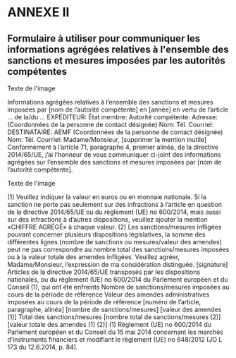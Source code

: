 # ANNEXE II

## Formulaire à utiliser pour communiquer les informations agrégées relatives à l'ensemble des sanctions et mesures imposées par les autorités compétentes



Texte de l'image

Informations agrégées relatives à l’ensemble des sanctions et mesures imposées par [nom de l’autorité compétente] en [année] en vertu de l’article … de la/du … EXPÉDITEUR: État membre: Autorité compétente: Adresse: (Coordonnées de la personne de contact désignée) Nom: Tél. Courriel: DESTINATAIRE: AEMF (Coordonnées de la personne de contact désignée) Nom: Tél. Courriel: Madame/Monsieur, [supprimer la mention inutile] Conformément à l’article 71, paragraphe 4, premier alinéa, de la directive 2014/65/UE, j’ai l’honneur de vous communiquer ci-joint des informations agrégées sur l’ensemble des sanctions et mesures imposées par [nom de l’autorité compétente].



Texte de l'image

(1) Veuillez indiquer la valeur en euros ou en monnaie nationale. Si la sanction ne porte pas seulement sur des infractions à l’article en question de la directive 2014/65/UE ou du règlement (UE) no 600/2014, mais aussi sur des infractions à d’autres dispositions, veuillez ajouter la mention «CHIFFRE AGRÉGÉ» à chaque valeur. (2) Les sanctions/mesures infligées pouvant concerner plusieurs dispositions législatives, la somme des différentes lignes (nombre de sanctions ou mesures/valeur des amendes) peut ne pas correspondre au nombre total des sanctions/mesures imposées ou à la valeur totale des amendes infligées. Veuillez agréer, Madame/Monsieur, l’expression de ma considération distinguée. [signature] Articles de la directive 2014/65/UE transposés par les dispositions nationales, ou du règlement (UE) no 600/2014 du Parlement européen et du Conseil (1), qui ont été enfreints Nombre de sanctions/mesures imposées au cours de la période de référence Valeur des amendes administratives imposées au cours de la période de référence [numéro de l’article, paragraphe, alinéa] [nombre de sanctions/mesures] [valeur des amendes (1)] Total des sanctions/mesures [nombre total de sanctions/mesures (2)] [valeur totale des amendes (1) (2)] (1) Règlement (UE) no 600/2014 du Parlement européen et du Conseil du 15 mai 2014 concernant les marchés d’instruments financiers et modifiant le règlement (UE) no 648/2012 (JO L 173 du 12.6.2014, p. 84).

